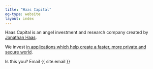 ```yaml
---
title: "Haas Capital"
og-type: website
layout: index
---
```


Haas Capital is an angel investment and research company created by [Jonathan Haas](https://jonathanha.as). 

We invest [in applications which help create a faster, more private and secure world](/portfolio).

Is this you? Email {{ site.email }}


